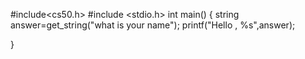 #include<cs50.h>
#include <stdio.h>
int main()
{
    string answer=get_string("what is your name");
    printf("Hello , %s",answer);


}
